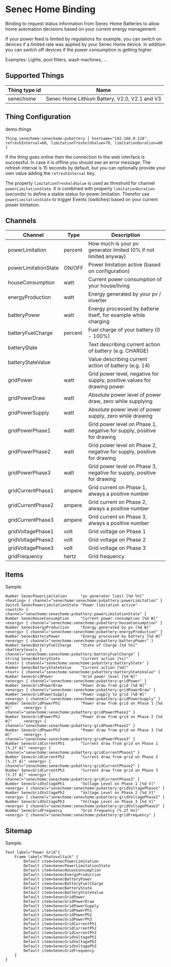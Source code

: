 # Senec Home Binding

Binding to request status information from Senec Home Batteries to allow home automation decisions based on your current energy management.

If your power feed is limited by regulations for example, you can switch on devices if a limited rate was applied by your Senec Home device.
In addition you can switch off devices if the power consumption is getting higher.

Examples: Lights, pool filters, wash machines, ...

## Supported Things

| Thing type id        | Name                                          |
|----------------------|-----------------------------------------------|
| senechome            | Senec Home Lithium Battery, V2.0, V2.1 and V3 |


## Thing Configuration

demo.things

```
Thing senechome:senechome:pvbattery [ hostname="192.168.0.128", refreshInterval=60, limitationTresholdValue=70, limitationDuration=60 ]
```

If the thing goes online then the connection to the web interface is successful.
In case it is offline you should see an error message.
The refresh interval is 15 seconds by default, but you can optionally provide your own value adding the `refreshInterval` key.

The property `limitationTresholdValue` is used as threshold for channel `powerLimitationState`. It is combined with property `limitationDuration` (seconds) to define a stable status for power limitation. Therefor use `powerLimitationState` to trigger Events (switches) based on your current power limitation.

## Channels

| Channel              | Type    | Description                                                              |
|----------------------|---------|--------------------------------------------------------------------------|
| powerLimitation      | percent | How much is your pv generator limited (0% if not limited anyway)         |
| powerLimitationState | ON/OFF  | Power limitation active (based on configuration)                         |
| houseConsumption     | watt    | Current power consumption of your house/living                           |
| energyProduction     | watt    | Energy generated by your pv / inverter                                   |
| batteryPower         | watt    | Energy processed by batterie itself, for example while charging          |
| batteryFuelCharge    | percent | Fuel charge of your battery (0 - 100%)                                   |
| batteryState         |         | Text describing current action of battery (e.g. CHARGE)                  |
| batteryStateValue    |         | Value describing current action of battery (e.g. 14)                     |
| gridPower            | watt    | Grid power level, negative for supply, positive values for drawing power |
| gridPowerDraw        | watt    | Absolute power level of power draw, zero while supplying                 |
| gridPowerSupply      | watt    | Absolute power level of power supply, zero while drawing                 |
| gridPowerPhase1      | watt    | Grid power level on Phase 1, negative for supply, positive for drawing   |
| gridPowerPhase2      | watt    | Grid power level on Phase 2, negative for supply, positive for drawing   |
| gridPowerPhase3      | watt    | Grid power level on Phase 3, negative for supply, positive for drawing   |
| gridCurrentPhase1    | ampere  | Grid current on Phase 1, always a positive number                        |
| gridCurrentPhase2    | ampere  | Grid current on Phase 2, always a positive number                        |
| gridCurrentPhase3    | ampere  | Grid current on Phase 3, always a positive number                        |
| gridVoltagePhase1    | volt    | Grid voltage on Phase 1                                                  |
| gridVoltagePhase2    | volt    | Grid voltage on Phase 2                                                  |
| gridVoltagePhase3    | volt    | Grid voltage on Phase 3                                                  |
| gridFrequency        | hertz   | Grid frequency                                                           |

## Items

Sample:

```
Number SenecPowerLimitation      "pv generator limit [%d %%]"                <heating> { channel="senechome:senechome:pvbattery:powerLimitation" }
Switch SenecPowerLimitationState "Power limitation active"                    <switch> { channel="senechome:senechome:pvbattery:powerLimitationState" }
Number SenecHouseConsumption     "Current power consumption [%d W]"           <energy> { channel="senechome:senechome:pvbattery:houseConsumption" }
Number SenecEnergyProduction     "Energy generated by pv [%d W]"              <energy> { channel="senechome:senechome:pvbattery:energyProduction" }
Number SenecBatteryPower         "Energy processed by battery [%d W]"         <energy> { channel="senechome:senechome:pvbattery:batteryPower" }
Number SenecBatteryFuelCharge    "State of Charge [%d %%]"              <batterylevel> { channel="senechome:senechome:pvbattery:batteryFuelCharge" }
String SenecBatteryState         "Current action [%s]"                          <text> { channel="senechome:senechome:pvbattery:batteryState" }
Number SenecBatteryStateValue    "Current action [%d]"                          <text> { channel="senechome:senechome:pvbattery:batteryStateValue" }
Number SenecGridPower            "Grid power level [%d W]"                    <energy> { channel="senechome:senechome:pvbattery:gridPower" }
Number SenecGridPowerDraw        "Power draw from grid [%d W]"                <energy> { channel="senechome:senechome:pvbattery:gridPowerDraw" }
Number SenecGridPowerSupply      "Power supply to grid [%d W]"                <energy> { channel="senechome:senechome:pvbattery:gridPowerSupply" }
Number SenecGridPowerPh1         "Power draw from grid on Phase 1 [%d W]"     <energy> { channel="senechome:senechome:pvbattery:gridPowerPhase1" }
Number SenecGridPowerPh2         "Power draw from grid on Phase 2 [%d W]"     <energy> { channel="senechome:senechome:pvbattery:gridPowerPhase2" }
Number SenecGridPowerPh3         "Power draw from grid on Phase 3 [%d W]"     <energy> { channel="senechome:senechome:pvbattery:gridPowerPhase3" }
Number SenecGridCurrentPh1       "Current draw from grid on Phase 1 [%.2f A]" <energy> { channel="senechome:senechome:pvbattery:gridCurrentPhase1" }
Number SenecGridCurrentPh2       "Current draw from grid on Phase 2 [%.2f A]" <energy> { channel="senechome:senechome:pvbattery:gridCurrentPhase2" }
Number SenecGridCurrentPh3       "Current draw from grid on Phase 3 [%.2f A]" <energy> { channel="senechome:senechome:pvbattery:gridCurrentPhase3" }
Number SenecGridVoltagePh1       "Voltage Level on Phase 1 [%d V]"            <energy> { channel="senechome:senechome:pvbattery:gridVoltagePhase1" }
Number SenecGridVoltagePh2       "Voltage Level on Phase 2 [%d V]"            <energy> { channel="senechome:senechome:pvbattery:gridVoltagePhase2" }
Number SenecGridVoltagePh3       "Voltage Level on Phase 3 [%d V]"            <energy> { channel="senechome:senechome:pvbattery:gridVoltagePhase3" }
Number SenecGridFrequency        "Grid Frequency [%.2f Hz]"                   <energy> { channel="senechome:senechome:pvbattery:gridFrequency" }
```

## Sitemap

Sample:

```
Text label="Power Grid"{
    Frame label="Photovoltaik" {
        Default item=SenecPowerLimitation
        Default item=SenecPowerLimitationState
        Default item=SenecHouseConsumption
        Default item=SenecEnergyProduction
        Default item=SenecBatteryPower
        Default item=SenecBatteryFuelCharge
        Default item=SenecBatteryState
        Default item=SenecBatteryStateValue
        Default item=SenecGridPower
        Default item=SenecGridPowerDraw
        Default item=SenecGridPowerSupply
        Default item=SenecGridPowerPh1
        Default item=SenecGridPowerPh2
        Default item=SenecGridPowerPh3
        Default item=SenecGridCurrentPh1
        Default item=SenecGridCurrentPh2
        Default item=SenecGridCurrentPh3
        Default item=SenecGridVoltagePh1
        Default item=SenecGridVoltagePh2
        Default item=SenecGridVoltagePh3
        Default item=SenecGridFrequency
    }
}
```